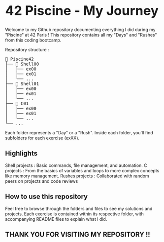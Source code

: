 <h1 style="font-size: 3em;">42 Piscine - My Journey</h1>

Welcome to my Github repository documenting everything I did during my "Piscine" at 42 Paris ! This repository contains all my "Days" and "Rushes" from this coding bootcamp.

Repository structure :

<pre>
📁 Piscine42
├── 📁 Shell00
│   ├── ex00
│   ├── ex01
│   └── ...
├── 📁 Shell01
│   ├── ex00
│   ├── ex01
│   └── ...
├── 📁 C01
│   ├── ex00
│   ├── ex01
│   └── ...
└── ...
</pre>

Each folder represents a "Day" or a "Rush". Inside each folder, you'll find subfolders for each exercise (exXX).

## Highlights

Shell projects : Basic commands, file management, and automation.
C projects : From the basics of variables and loops to more complex concepts like memory management.
Rushes projects : Collaborated with random peers on projects and code reviews

## How to use this repository

Feel free to browse through the folders and files to see my solutions and projects.
Each exercise is contained within its respective folder, with accompanying README files to explain what I did.


## THANK YOU FOR VISITING MY REPOSITORY !!
